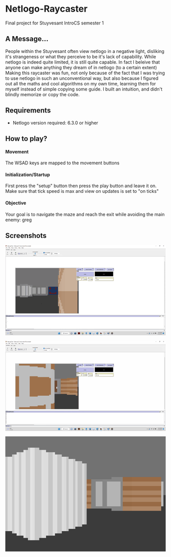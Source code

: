 # Netlogo-Raycaster

Final project for Stuyvesant IntroCS semester 1



## A Message...
People within the Stuyvesant often view netlogo in a negative light, disliking it's strangeness or what they perceive to be it's lack of capability. While netlogo is indeed quite limited, it is still quite capable. In fact I beleive that anyone can make anything they dream of in netlogo (to a certain extent) Making this raycaster was fun, not only because of the fact that I was trying to use netlogo in such an unconventional way, but also because I figured out all the maths and cool algorithms on my own time, learning them for myself instead of simple copying some guide. I built an intuition, and didn't blindly memorize or copy the code. 


## Requirements

-  Netlogo version required: 6.3.0 or higher



## How to play?

#### Movement

The WSAD keys are mapped to the movement buttons

#### Initialization/Startup

First press the "setup" button then press the play button and leave it on. Make sure that tick speed is max and view on updates is set to "on ticks"

#### Objective

Your goal is to navigate the maze and reach the exit while avoiding the main enemy: greg

## Screenshots

![App Screenshot](https://github.com/ringedSquid/NetLogo-Raycaster/blob/cd7c15710c3b6a521707aeba0ad1be5af7124adc/screenshots/01.gif)

![App Screenshot](https://github.com/ringedSquid/NetLogo-Raycaster/blob/cd7c15710c3b6a521707aeba0ad1be5af7124adc/screenshots/02.gif)

![App Screenshot](https://github.com/ringedSquid/NetLogo-Raycaster/blob/cd7c15710c3b6a521707aeba0ad1be5af7124adc/screenshots/03.png)


